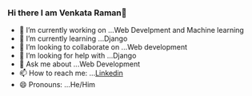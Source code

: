 ### Hi there I am Venkata Raman👋




- 🔭 I’m currently working on ...Web Develpment and Machine learning
- 🌱 I’m currently learning ...Django
- 👯 I’m looking to collaborate on ...Web development
- 🤔 I’m looking for help with ...Django
- 💬 Ask me about ...Web Development
- 📫 How to reach me: ...[Linkedin](https://www.linkedin.com/in/venkata-raman-156822196/)
- 😄 Pronouns: ...He/Him

